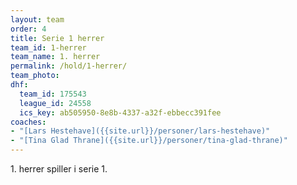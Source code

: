 ```yaml
---
layout: team
order: 4
title: Serie 1 herrer
team_id: 1-herrer
team_name: 1. herrer
permalink: /hold/1-herrer/
team_photo:
dhf:
  team_id: 175543
  league_id: 24558
  ics_key: ab505950-8e8b-4337-a32f-ebbecc391fee
coaches:
- "[Lars Hestehave]({{site.url}}/personer/lars-hestehave)"
- "[Tina Glad Thrane]({{site.url}}/personer/tina-glad-thrane)"
---
```

1\. herrer spiller i serie 1.
